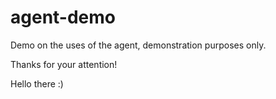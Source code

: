 # agent-demo
Demo on the uses of the agent, demonstration purposes only.

Thanks for your attention!

Hello there :)

